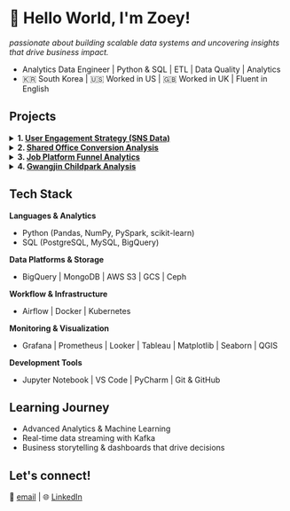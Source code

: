 # 👋 Hello World, I'm Zoey!

*passionate about building scalable data systems and uncovering insights that drive business impact.*
- Analytics Data Engineer | Python & SQL | ETL | Data Quality | Analytics  
- 🇰🇷 South Korea | 🇺🇸 Worked in US | 🇬🇧 Worked in UK | Fluent in English

## Projects
<details>
<summary><strong>1. <a href="https://github.com/goheejieuri/final_project_team3">User Engagement Strategy (SNS Data)</a></strong></summary>

  
> *Analyzed SNS user engagement patterns; designed reaction metrics and A/B tests, and built automated workflows to boost participation.*

**Goal**: Increase voting participation to boost in-app point usage and overall revenue.  
**Duration**: Jul 2025 – Aug 2025 (6 weeks)  
**Team Size**: 3  

**My Role**  
- Built and orchestrated the end-to-end data pipeline (GCS → DuckDB → Python → BigQuery → Looker)  
- Set up workflow automation with Airflow and containerized the environment using Docker  
- Conducted **question category analysis** using NLP embeddings & LLM-based classification  
- Designed and proposed A/B tests for UI and content category interventions  
- Automated workflow outputs with PDF generation (Playwright) and email delivery (SMTP) for reproducible analytics delivery  
- Created dashboards and proposed actionable strategies for user retention  

**Tech Stack**  
- **Data Pipeline**: GCS, BigQuery, Airflow, DuckDB  
- **Analysis**: Python (Pandas, Scikit-learn, Sentence-BERT, LLMs)  
- **Visualization**: Looker Studio, Matplotlib  
- **Automation**: Airflow, Docker, Playwright (PDF), SMTP (Email Reporting)  

</details>
<details>
<summary><strong>2. <a href="https://github.com/ol-olozl/payment_prediction_analysis">Shared Office Conversion Analysis</a></strong></summary>

  
> *Analyzed free-trial → paid conversion behavior with ML models; proposed membership restructuring & UI optimization strategies.*

**Goal**: Predict whether users would convert from free trial to paid subscription and design strategies to improve payment likelihood.  
**Duration**: Jun 2025 (3 weeks)  
**Team Size**: 5  

**My Role**  
- Focused on machine learning modeling (individual contribution)  
- Applied multiple tree-based ensemble models (LightGBM, XGBoost)  
- Compared model performance with F1 score & ROC-AUC metrics  
- Conducted feature importance analysis to identify behavioral & locational drivers of payment  
- Contributed to strategy proposal: membership restructuring & UI optimization  

**Tech Stack**  
- **Data Pipeline**: SQL, Python (Pandas, NumPy, Scikit-learn)  
- **ML Models**: LightGBM, XGBoost, Logistic Regression  
- **Visualization**: QGIS, Tableau, Matplotlib, Seaborn


</details>
<details>
<summary><strong>3. <a href="https://github.com/ol-olozl/job_platform_funnel_analysis">Job Platform Funnel Analytics</a></strong></summary>

> *Analyzed job application funnel using cohort & AARRR framework; proposed segmentation & tagging strategies for targeted improvements.*

**Goal**  
Diagnose drop-off points in the job application funnel and design stage-specific strategies to improve user completion rates.  

**Duration**  
Apr 2025 – May 2025 (5 weeks)  

**Team Size**  
4  

**My Role**  
- Proposed company segmentation & tagging framework to enable personalized recommendations  
- Conducted cohort and conversion analysis, retention tracking, and applied the AARRR framework to identify leverage points  
- Suggested tailored funnel improvements for different company clusters  
- Contributed to final strategy presentation & documentation (report + slides)  

**Tech Stack**  
- **Data Analysis**: Python (Pandas, NumPy), SQL  
- **Modeling**: Clustering & segmentation  
- **Visualization**: Tableau, Matplotlib, Seaborn  


</details>
<details>
<summary><strong>4. <a href="https://github.com/youice913/2025-gwangjin-childpark-analysis">Gwangjin Childpark Analysis</a></strong></summary>

> *Analyzed distribution and accessibility of children's parks in Gwangjin-gu; applied spatial analysis and weighted-sum integration to propose optimal candidate sites for new parks.*  

**Goal**  
Resolve spatial imbalance in children's park distribution within Gwangjin-gu and identify candidate sites for new park construction.  

**Duration**  
Mar 2025 – Apr 2025 (4 weeks)  

**Team Size**  
3  

**My Role**  
- Selected feasible land parcels for park construction using QGIS spatial analysis  
- Conducted DEM analysis to filter out flatland areas suitable for development  
- Performed buffer analysis & facility distribution mapping to identify initial candidate sites  
- Integrated AHP and ML-based site evaluation results using a weighted-sum approach, and conducted spatial overlay visualization to determine the final optimal site  

**Tech Stack**  
- **Spatial Analysis**: QGIS, DEM, Buffer Analysis  
- **Data Analysis**: Python (Pandas, NumPy, Geopandas), SQL  
- **Visualization**: QGIS, Matplotlib, Seaborn 

</details>

## Tech Stack
**Languages & Analytics**  
- Python (Pandas, NumPy, PySpark, scikit-learn)  
- SQL (PostgreSQL, MySQL, BigQuery)

**Data Platforms & Storage**  
- BigQuery | MongoDB | AWS S3 | GCS | Ceph

**Workflow & Infrastructure**  
- Airflow | Docker | Kubernetes

**Monitoring & Visualization**  
- Grafana | Prometheus | Looker | Tableau | Matplotlib | Seaborn | QGIS

**Development Tools**  
- Jupyter Notebook | VS Code | PyCharm | Git & GitHub

## Learning Journey
- Advanced Analytics & Machine Learning
- Real-time data streaming with Kafka
- Business storytelling & dashboards that drive decisions

## Let's connect!
📧 [email](olozl1228@gmail.com) | 🌐 [LinkedIn](https://linkedin.com/in/eunjilee)
